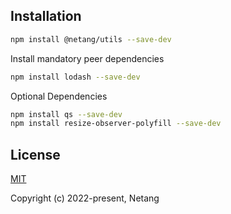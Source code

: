 ## Installation

```bash
npm install @netang/utils --save-dev
```

Install mandatory peer dependencies
```bash
npm install lodash --save-dev
```

Optional Dependencies
```bash
npm install qs --save-dev
npm install resize-observer-polyfill --save-dev
```

## License

[MIT](https://opensource.org/licenses/MIT)

Copyright (c) 2022-present, Netang
